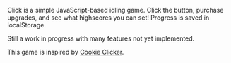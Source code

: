 Click is a simple JavaScript-based idling game. Click the button, purchase upgrades, and see what highscores you can set! Progress is saved in localStorage.

Still a work in progress with many features not yet implemented.

This game is inspired by [Cookie Clicker](http://orteil.dashnet.org/cookieclicker/).
